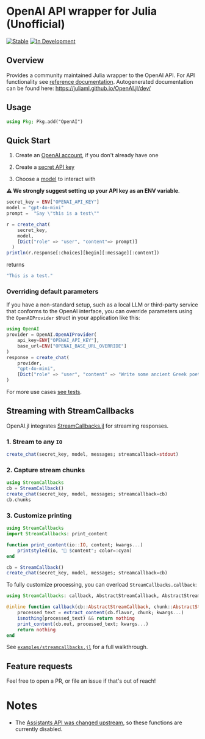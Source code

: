 
# OpenAI API wrapper for Julia (Unofficial)

[![Stable](https://img.shields.io/badge/docs-stable-blue.svg)](https://juliaml.github.io/OpenAI.jl/stable/)
[![In Development](https://img.shields.io/badge/docs-dev-blue.svg)](https://juliaml.github.io/OpenAI.jl/dev/)

## Overview

Provides a community maintained Julia wrapper to the OpenAI API.
For API functionality see [reference documentation](https://platform.openai.com/docs/api-reference).
Autogenerated documentation can be found here: https://juliaml.github.io/OpenAI.jl/dev/

## Usage

```julia
using Pkg; Pkg.add("OpenAI")
```

## Quick Start

1. Create an [OpenAI account](https://chat.openai.com/auth/login), if you don't already have one

2. Create a [secret API key](https://platform.openai.com/account/api-keys)

3. Choose a [model](https://platform.openai.com/docs/models) to interact with

__⚠️ We strongly suggest setting up your API key as an ENV variable__.

```julia
secret_key = ENV["OPENAI_API_KEY"]
model = "gpt-4o-mini"
prompt =  "Say \"this is a test\""

r = create_chat(
    secret_key,
    model,
    [Dict("role" => "user", "content"=> prompt)]
  )
println(r.response[:choices][begin][:message][:content])
```
returns
```julia
"This is a test."
```

### Overriding default parameters

If you have a non-standard setup, such as a local LLM or third-party service that
conforms to the OpenAI interface, you can override parameters using the `OpenAIProvider`
struct in your application like this:

```julia
using OpenAI
provider = OpenAI.OpenAIProvider(
    api_key=ENV["OPENAI_API_KEY"],
    base_url=ENV["OPENAI_BASE_URL_OVERRIDE"]
)
response = create_chat(
    provider,
    "gpt-4o-mini",
    [Dict("role" => "user", "content" => "Write some ancient Greek poetry")]
)
```

For more use cases [see tests](https://github.com/JuliaML/OpenAI.jl/tree/main/test).

## Streaming with StreamCallbacks

OpenAI.jl integrates [StreamCallbacks.jl](https://github.com/svilupp/StreamCallbacks.jl) for
streaming responses.

### 1. Stream to any `IO`

```julia
create_chat(secret_key, model, messages; streamcallback=stdout)
```

### 2. Capture stream chunks

```julia
using StreamCallbacks
cb = StreamCallback()
create_chat(secret_key, model, messages; streamcallback=cb)
cb.chunks
```

### 3. Customize printing

```julia
using StreamCallbacks
import StreamCallbacks: print_content

function print_content(io::IO, content; kwargs...)
    printstyled(io, "🌊 $content"; color=:cyan)
end

cb = StreamCallback()
create_chat(secret_key, model, messages; streamcallback=cb)
```

To fully customize processing, you can overload `StreamCallbacks.callback`:

```julia
using StreamCallbacks: callback, AbstractStreamCallback, AbstractStreamChunk, extract_content, print_content

@inline function callback(cb::AbstractStreamCallback, chunk::AbstractStreamChunk; kwargs...)
    processed_text = extract_content(cb.flavor, chunk; kwargs...)
    isnothing(processed_text) && return nothing
    print_content(cb.out, processed_text; kwargs...)
    return nothing
end
```

See [`examples/streamcallbacks.jl`](examples/streamcallbacks.jl) for a full walkthrough.

## Feature requests

Feel free to open a PR, or file an issue if that's out of reach!

# Notes

* The [Assistants API was changed upstream](https://github.com/JuliaML/OpenAI.jl/issues/71),
  so these functions are currently disabled.
